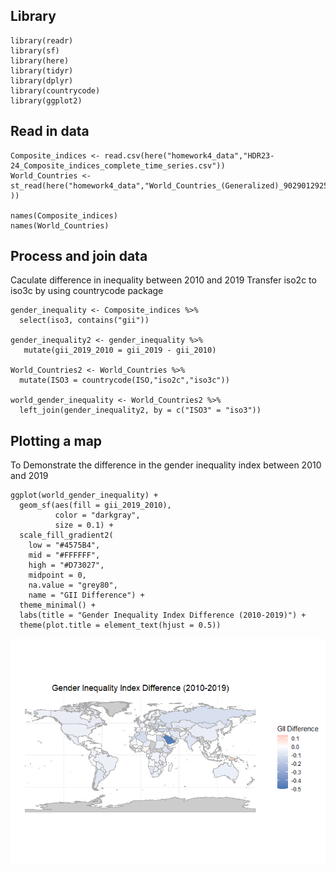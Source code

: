 ## Library

    library(readr)
    library(sf)
    library(here)
    library(tidyr)
    library(dplyr)
    library(countrycode)
    library(ggplot2)

## Read in data

    Composite_indices <- read.csv(here("homework4_data","HDR23-24_Composite_indices_complete_time_series.csv"))
    World_Countries <- st_read(here("homework4_data","World_Countries_(Generalized)_9029012925078512962.geojson" ))

    names(Composite_indices)
    names(World_Countries)

## Process and join data

Caculate difference in inequality between 2010 and 2019 Transfer iso2c
to iso3c by using countrycode package

    gender_inequality <- Composite_indices %>%
      select(iso3, contains("gii"))

    gender_inequality2 <- gender_inequality %>%
       mutate(gii_2019_2010 = gii_2019 - gii_2010)

    World_Countries2 <- World_Countries %>%
      mutate(ISO3 = countrycode(ISO,"iso2c","iso3c"))

    world_gender_inequality <- World_Countries2 %>%
      left_join(gender_inequality2, by = c("ISO3" = "iso3"))

## Plotting a map

To Demonstrate the difference in the gender inequality index between
2010 and 2019

    ggplot(world_gender_inequality) + 
      geom_sf(aes(fill = gii_2019_2010), 
              color = "darkgray", 
              size = 0.1) + 
      scale_fill_gradient2(
        low = "#4575B4", 
        mid = "#FFFFFF", 
        high = "#D73027", 
        midpoint = 0, 
        na.value = "grey80", 
        name = "GII Difference") + 
      theme_minimal() + 
      labs(title = "Gender Inequality Index Difference (2010-2019)") + 
      theme(plot.title = element_text(hjust = 0.5))

![](figures/plot-example-1.png)
